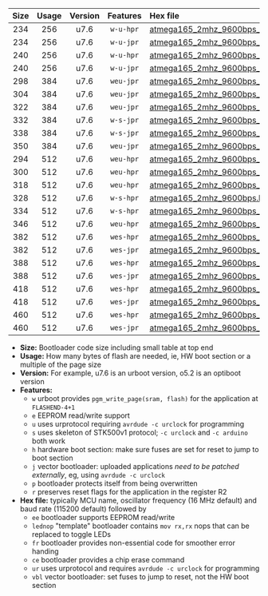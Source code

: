 |Size|Usage|Version|Features|Hex file|
|:-:|:-:|:-:|:-:|:--|
|234|256|u7.6|`w-u-hpr`|[atmega165_2mhz_9600bps_ur.hex](https://raw.githubusercontent.com/stefanrueger/urboot/main/bootloaders/atmega165/fcpu_2mhz/9600_bps/atmega165_2mhz_9600bps_ur.hex)|
|234|256|u7.6|`w-u-jpr`|[atmega165_2mhz_9600bps_ur_vbl.hex](https://raw.githubusercontent.com/stefanrueger/urboot/main/bootloaders/atmega165/fcpu_2mhz/9600_bps/atmega165_2mhz_9600bps_ur_vbl.hex)|
|240|256|u7.6|`w-u-hpr`|[atmega165_2mhz_9600bps_lednop_ur.hex](https://raw.githubusercontent.com/stefanrueger/urboot/main/bootloaders/atmega165/fcpu_2mhz/9600_bps/atmega165_2mhz_9600bps_lednop_ur.hex)|
|240|256|u7.6|`w-u-jpr`|[atmega165_2mhz_9600bps_lednop_ur_vbl.hex](https://raw.githubusercontent.com/stefanrueger/urboot/main/bootloaders/atmega165/fcpu_2mhz/9600_bps/atmega165_2mhz_9600bps_lednop_ur_vbl.hex)|
|298|384|u7.6|`weu-jpr`|[atmega165_2mhz_9600bps_ee_ur_vbl.hex](https://raw.githubusercontent.com/stefanrueger/urboot/main/bootloaders/atmega165/fcpu_2mhz/9600_bps/atmega165_2mhz_9600bps_ee_ur_vbl.hex)|
|304|384|u7.6|`weu-jpr`|[atmega165_2mhz_9600bps_ee_lednop_ur_vbl.hex](https://raw.githubusercontent.com/stefanrueger/urboot/main/bootloaders/atmega165/fcpu_2mhz/9600_bps/atmega165_2mhz_9600bps_ee_lednop_ur_vbl.hex)|
|322|384|u7.6|`weu-jpr`|[atmega165_2mhz_9600bps_ee_lednop_fr_ur_vbl.hex](https://raw.githubusercontent.com/stefanrueger/urboot/main/bootloaders/atmega165/fcpu_2mhz/9600_bps/atmega165_2mhz_9600bps_ee_lednop_fr_ur_vbl.hex)|
|332|384|u7.6|`w-s-jpr`|[atmega165_2mhz_9600bps_vbl.hex](https://raw.githubusercontent.com/stefanrueger/urboot/main/bootloaders/atmega165/fcpu_2mhz/9600_bps/atmega165_2mhz_9600bps_vbl.hex)|
|338|384|u7.6|`w-s-jpr`|[atmega165_2mhz_9600bps_lednop_vbl.hex](https://raw.githubusercontent.com/stefanrueger/urboot/main/bootloaders/atmega165/fcpu_2mhz/9600_bps/atmega165_2mhz_9600bps_lednop_vbl.hex)|
|350|384|u7.6|`weu-jpr`|[atmega165_2mhz_9600bps_ee_lednop_fr_ce_ur_vbl.hex](https://raw.githubusercontent.com/stefanrueger/urboot/main/bootloaders/atmega165/fcpu_2mhz/9600_bps/atmega165_2mhz_9600bps_ee_lednop_fr_ce_ur_vbl.hex)|
|294|512|u7.6|`weu-hpr`|[atmega165_2mhz_9600bps_ee_ur.hex](https://raw.githubusercontent.com/stefanrueger/urboot/main/bootloaders/atmega165/fcpu_2mhz/9600_bps/atmega165_2mhz_9600bps_ee_ur.hex)|
|300|512|u7.6|`weu-hpr`|[atmega165_2mhz_9600bps_ee_lednop_ur.hex](https://raw.githubusercontent.com/stefanrueger/urboot/main/bootloaders/atmega165/fcpu_2mhz/9600_bps/atmega165_2mhz_9600bps_ee_lednop_ur.hex)|
|318|512|u7.6|`weu-hpr`|[atmega165_2mhz_9600bps_ee_lednop_fr_ur.hex](https://raw.githubusercontent.com/stefanrueger/urboot/main/bootloaders/atmega165/fcpu_2mhz/9600_bps/atmega165_2mhz_9600bps_ee_lednop_fr_ur.hex)|
|328|512|u7.6|`w-s-hpr`|[atmega165_2mhz_9600bps.hex](https://raw.githubusercontent.com/stefanrueger/urboot/main/bootloaders/atmega165/fcpu_2mhz/9600_bps/atmega165_2mhz_9600bps.hex)|
|334|512|u7.6|`w-s-hpr`|[atmega165_2mhz_9600bps_lednop.hex](https://raw.githubusercontent.com/stefanrueger/urboot/main/bootloaders/atmega165/fcpu_2mhz/9600_bps/atmega165_2mhz_9600bps_lednop.hex)|
|346|512|u7.6|`weu-hpr`|[atmega165_2mhz_9600bps_ee_lednop_fr_ce_ur.hex](https://raw.githubusercontent.com/stefanrueger/urboot/main/bootloaders/atmega165/fcpu_2mhz/9600_bps/atmega165_2mhz_9600bps_ee_lednop_fr_ce_ur.hex)|
|382|512|u7.6|`wes-hpr`|[atmega165_2mhz_9600bps_ee.hex](https://raw.githubusercontent.com/stefanrueger/urboot/main/bootloaders/atmega165/fcpu_2mhz/9600_bps/atmega165_2mhz_9600bps_ee.hex)|
|382|512|u7.6|`wes-jpr`|[atmega165_2mhz_9600bps_ee_vbl.hex](https://raw.githubusercontent.com/stefanrueger/urboot/main/bootloaders/atmega165/fcpu_2mhz/9600_bps/atmega165_2mhz_9600bps_ee_vbl.hex)|
|388|512|u7.6|`wes-hpr`|[atmega165_2mhz_9600bps_ee_lednop.hex](https://raw.githubusercontent.com/stefanrueger/urboot/main/bootloaders/atmega165/fcpu_2mhz/9600_bps/atmega165_2mhz_9600bps_ee_lednop.hex)|
|388|512|u7.6|`wes-jpr`|[atmega165_2mhz_9600bps_ee_lednop_vbl.hex](https://raw.githubusercontent.com/stefanrueger/urboot/main/bootloaders/atmega165/fcpu_2mhz/9600_bps/atmega165_2mhz_9600bps_ee_lednop_vbl.hex)|
|418|512|u7.6|`wes-hpr`|[atmega165_2mhz_9600bps_ee_lednop_fr.hex](https://raw.githubusercontent.com/stefanrueger/urboot/main/bootloaders/atmega165/fcpu_2mhz/9600_bps/atmega165_2mhz_9600bps_ee_lednop_fr.hex)|
|418|512|u7.6|`wes-jpr`|[atmega165_2mhz_9600bps_ee_lednop_fr_vbl.hex](https://raw.githubusercontent.com/stefanrueger/urboot/main/bootloaders/atmega165/fcpu_2mhz/9600_bps/atmega165_2mhz_9600bps_ee_lednop_fr_vbl.hex)|
|460|512|u7.6|`wes-hpr`|[atmega165_2mhz_9600bps_ee_lednop_fr_ce.hex](https://raw.githubusercontent.com/stefanrueger/urboot/main/bootloaders/atmega165/fcpu_2mhz/9600_bps/atmega165_2mhz_9600bps_ee_lednop_fr_ce.hex)|
|460|512|u7.6|`wes-jpr`|[atmega165_2mhz_9600bps_ee_lednop_fr_ce_vbl.hex](https://raw.githubusercontent.com/stefanrueger/urboot/main/bootloaders/atmega165/fcpu_2mhz/9600_bps/atmega165_2mhz_9600bps_ee_lednop_fr_ce_vbl.hex)|

- **Size:** Bootloader code size including small table at top end
- **Usage:** How many bytes of flash are needed, ie, HW boot section or a multiple of the page size
- **Version:** For example, u7.6 is an urboot version, o5.2 is an optiboot version
- **Features:**
  + `w` urboot provides `pgm_write_page(sram, flash)` for the application at `FLASHEND-4+1`
  + `e` EEPROM read/write support
  + `u` uses urprotocol requiring `avrdude -c urclock` for programming
  + `s` uses skeleton of STK500v1 protocol; `-c urclock` and `-c arduino` both work
  + `h` hardware boot section: make sure fuses are set for reset to jump to boot section
  + `j` vector bootloader: uploaded applications *need to be patched externally*, eg, using `avrdude -c urclock`
  + `p` bootloader protects itself from being overwritten
  + `r` preserves reset flags for the application in the register R2
- **Hex file:** typically MCU name, oscillator frequency (16 MHz default) and baud rate (115200 default) followed by
  + `ee` bootloader supports EEPROM read/write
  + `lednop` "template" bootloader contains `mov rx,rx` nops that can be replaced to toggle LEDs
  + `fr` bootloader provides non-essential code for smoother error handing
  + `ce` bootloader provides a chip erase command
  + `ur` uses urprotocol and requires `avrdude -c urclock` for programming
  + `vbl` vector bootloader: set fuses to jump to reset, not the HW boot section
